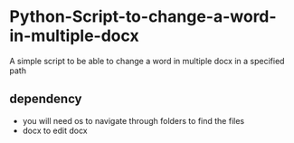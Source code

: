 # Python-Script-to-change-a-word-in-multiple-docx
A simple script to be able to change a word in multiple docx in a specified path

## dependency
* you will need os to navigate through folders to find the files
* docx to edit docx 

